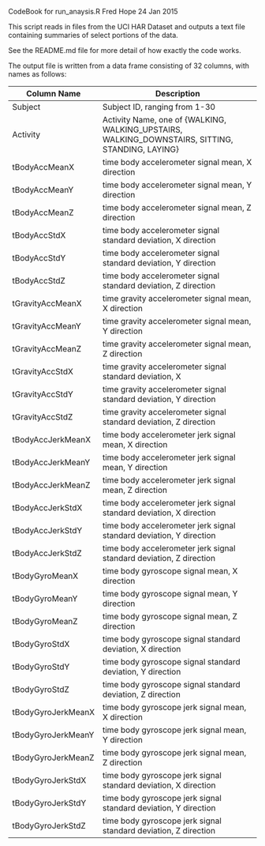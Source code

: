 CodeBook for run_anaysis.R
Fred Hope
24 Jan 2015

This script reads in files from the UCI HAR Dataset and outputs a text file containing summaries of select portions of the data.

See the README.md file for more detail of how exactly the code works.

The output file is written from a data frame consisting of 32 columns, with names as follows:

| Column Name | Description |
| - | - |
| Subject | Subject ID, ranging from 1-30 |
| Activity | Activity Name, one of {WALKING, WALKING_UPSTAIRS, WALKING_DOWNSTAIRS, SITTING, STANDING, LAYING} |
| tBodyAccMeanX | time body accelerometer signal mean, X direction |
| tBodyAccMeanY | time body accelerometer signal mean, Y direction |
| tBodyAccMeanZ | time body accelerometer signal mean, Z direction |
| tBodyAccStdX | time body accelerometer signal standard deviation, X direction |
| tBodyAccStdY | time body accelerometer signal standard deviation, Y direction |
| tBodyAccStdZ | time body accelerometer signal standard deviation, Z direction |
| tGravityAccMeanX | time gravity accelerometer signal mean, X direction |
| tGravityAccMeanY | time gravity accelerometer signal mean, Y direction |
| tGravityAccMeanZ | time gravity accelerometer signal mean, Z direction |
| tGravityAccStdX | time gravity accelerometer signal standard deviation, X | direction |
| tGravityAccStdY | time gravity accelerometer signal standard deviation, Y direction |
| tGravityAccStdZ | time gravity accelerometer signal standard deviation, Z direction |
| tBodyAccJerkMeanX | time body accelerometer jerk signal mean, X direction |
| tBodyAccJerkMeanY | time body accelerometer jerk signal mean, Y direction |
| tBodyAccJerkMeanZ | time body accelerometer jerk signal mean, Z direction |
| tBodyAccJerkStdX | time body accelerometer jerk signal standard deviation, X direction |
| tBodyAccJerkStdY | time body accelerometer jerk signal standard deviation, Y direction |
| tBodyAccJerkStdZ | time body accelerometer jerk signal standard deviation, Z direction |
| tBodyGyroMeanX | time body gyroscope signal mean, X direction |
| tBodyGyroMeanY | time body gyroscope signal mean, Y direction |
| tBodyGyroMeanZ | time body gyroscope signal mean, Z direction |
| tBodyGyroStdX | time body gyroscope signal standard deviation, X direction |
| tBodyGyroStdY | time body gyroscope signal standard deviation, Y direction |
| tBodyGyroStdZ | time body gyroscope signal standard deviation, Z direction |
| tBodyGyroJerkMeanX | time body gyroscope jerk signal mean, X direction |
| tBodyGyroJerkMeanY | time body gyroscope jerk signal mean, Y direction |
| tBodyGyroJerkMeanZ | time body gyroscope jerk signal mean, Z direction |
| tBodyGyroJerkStdX | time body gyroscope jerk signal standard deviation, X direction |
| tBodyGyroJerkStdY | time body gyroscope jerk signal standard deviation, Y direction |
| tBodyGyroJerkStdZ | time body gyroscope jerk signal standard deviation, Z direction |